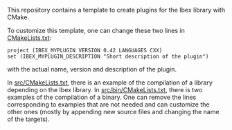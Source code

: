 This repository contains a template to create plugins for the Ibex library with
CMake.

To customize this template, one can change these two lines in
[CMakeLists.txt](./CMakeLists.txt):

```
project (IBEX_MYPLUGIN VERSION 0.42 LANGUAGES CXX)
set (IBEX_MYPLUGIN_DESCRIPTION "Short description of the plugin")
```

with the actual name, version and description of the plugin.

In [src/CMakeLists.txt](./src/CMakeLists.txt), there is an example of the
compilation of a library depending on the Ibex library.
In [src/bin/CMakeLists.txt](./src/bin/CMakeLists.txt), there is two examples of
the compilation of a binary.
One can remove the lines corresponding to examples that are not needed and can
customize the other ones (mostly by appending new source files and changing the
name of the targets).
